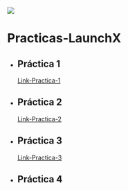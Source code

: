 ![](https://avatars.githubusercontent.com/u/110853422?s=200&v=4)
# Practicas-LaunchX
- ## Práctica 1
   [Link-Practica-1](https://github.com/CralpCode/Practica-1-de-Intro-a-Frontend "Practica-1")
- ## Práctica 2
   [Link-Practica-2](https://github.com/CralpCode/CralpCode-Practica-2-de-Intro-a-Frontend "Practica-2")
- ## Práctica 3
   [Link-Practica-3](https://github.com/CralpCode/Practica-3-de-Intro-a-Frontend "Practica-3")
- ## Práctica 4
   
